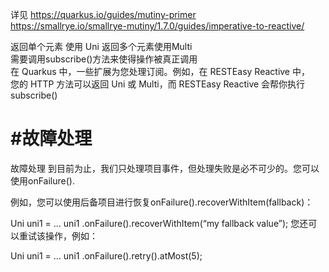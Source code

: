 详见 
https://quarkus.io/guides/mutiny-primer  
https://smallrye.io/smallrye-mutiny/1.7.0/guides/imperative-to-reactive/

返回单个元素 使用 Uni 返回多个元素使用Multi  
需要调用subscribe()方法来使得操作被真正调用  
在 Quarkus 中，一些扩展为您处理订阅。例如，在 RESTEasy Reactive 中，  
您的 HTTP 方法可以返回 Uni 或 Multi，而 RESTEasy Reactive 会帮你执行subscribe()


# #故障处理
故障处理
到目前为止，我们只处理项目事件，但处理失败是必不可少的。您可以使用onFailure().

例如，您可以使用后备项目进行恢复onFailure().recoverWithItem(fallback)：


Uni<String> uni1 = …
uni1
.onFailure().recoverWithItem(“my fallback value”);
您还可以重试该操作，例如：


Uni<String> uni1 = …
uni1
.onFailure().retry().atMost(5);